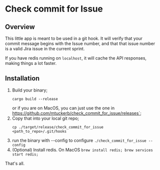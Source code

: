 # Check commit for Issue

## Overview
This little app is meant to be used in a git hook. 
It will verify that your commit message begins with the Issue number, 
and that that issue number is a valid Jira issue in the current sprint.

If you have redis running on `localhost`, it will cache the API responses, making things a lot faster.

## Installation
1. Build your binary; 
    ```
    cargo build --release
    ```
    or if you are on MacOS, you can just use the one in https://github.com/mtuckerb/check_commit_for_issue/releases`;
2. Copy that into your local git repo; 
    ```
    cp ./target/release/check_commit_for_issue <path_to_repo>/.git/hooks
    ```
3. run the binary with --config to configure
    `./check_commit_for_issue --config`
4. (Optional) Install redis. On MacOS `brew install redis; brew services start redis;`

That's all. 

